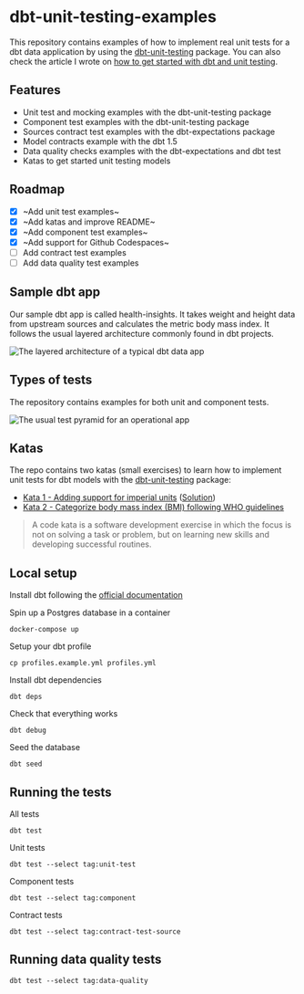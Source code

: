 # dbt-unit-testing-examples

This repository contains examples of how to implement real unit tests for a dbt data application by using the [dbt-unit-testing](https://github.com/EqualExperts/dbt-unit-testing) package. You can also check the article I wrote on [how to get started with dbt and unit testing](https://medium.com/@pablo.porto/improving-the-code-quality-of-your-dbt-models-with-unit-tests-and-tdd-203ed0be791e).

## Features

- Unit test and mocking examples with the dbt-unit-testing package
- Component test examples with the dbt-unit-testing package
- Sources contract test examples with the dbt-expectations package
- Model contracts example with the dbt 1.5
- Data quality checks examples with the dbt-expectations and dbt test
- Katas to get started unit testing models

## Roadmap

- [x] ~Add unit test examples~
- [x] ~Add katas and improve README~
- [x] ~Add component test examples~
- [x] ~Add support for Github Codespaces~
- [ ] Add contract test examples
- [ ] Add data quality test examples

## Sample dbt app
Our sample dbt app is called health-insights. It takes weight and height data from upstream sources and calculates the metric body mass index. It follows the usual layered architecture commonly found in dbt projects.

![The layered architecture of a typical dbt data app](https://miro.medium.com/v2/resize:fit:2000/0*dvpk1nU-43Mz7nEn)

## Types of tests
The repository contains examples for both unit and component tests.

![The usual test pyramid for an operational app](https://miro.medium.com/v2/resize:fit:600/format:webp/1*5sbYcZw0v0sQv5oMddkp9Q.png)


## Katas

The repo contains two katas (small exercises) to learn how to implement unit tests for dbt models with the [dbt-unit-testing](https://github.com/EqualExperts/dbt-unit-testing) package:

- [Kata 1 - Adding support for imperial units](exercises/kata1.md) ([Solution](exercises/kata1-solution.md))
- [Kata 2 - Categorize body mass index (BMI) following WHO guidelines](exercises/kata1.md)

> A code kata is a software development exercise in which the focus is not on solving a task or problem, but on learning new skills and developing successful routines.

## Local setup

Install dbt following the [official documentation](https://docs.getdbt.com/docs/get-started/installation)

Spin up a Postgres database in a container

```
docker-compose up
```

Setup your dbt profile

```
cp profiles.example.yml profiles.yml
```

Install dbt dependencies

```
dbt deps
```

Check that everything works

```
dbt debug
```

Seed the database

```
dbt seed
```

## Running the tests

All tests

```
dbt test
```

Unit tests

```
dbt test --select tag:unit-test
```

Component tests

```
dbt test --select tag:component
```

Contract tests

```
dbt test --select tag:contract-test-source
```

## Running data quality tests

```
dbt test --select tag:data-quality
```
